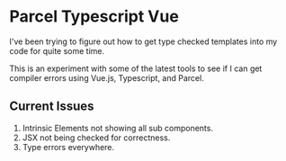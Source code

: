 Parcel Typescript Vue
=====================

I've been trying to figure out how to get type checked templates into my code for quite some time.

This is an experiment with some of the latest tools to see if I can get compiler errors using Vue.js,
Typescript, and Parcel.

Current Issues
----

  1. Intrinsic Elements not showing all sub components.
  2. JSX not being checked for correctness.
  3. Type errors everywhere.
